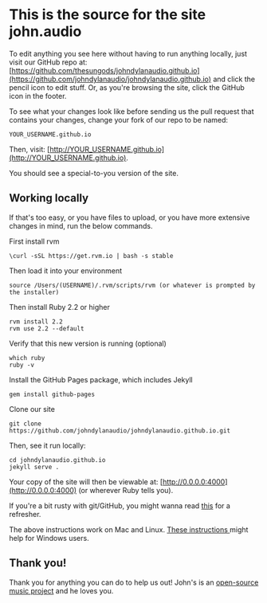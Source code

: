 # This is the source for the site john.audio

To edit anything you see here without having to 
run anything locally, just visit our GitHub 
repo at: [https://github.com/thesungods/johndylanaudio.github.io](https://github.com/johndylanaudio/johndylanaudio.github.io)
and click the pencil icon to edit stuff. Or, as you're browsing the site,
click the GitHub icon in the footer. 

To see what your changes look like before sending
us the pull request that contains your changes,
change your fork of our repo to be named:

    YOUR_USERNAME.github.io

Then, visit: [http://YOUR_USERNAME.github.io](http://YOUR_USERNAME.github.io).

You should see a special-to-you version of the site.

## Working locally

If that's too easy, or you have files to upload, or you have more
extensive changes in mind, run the below commands.

First install rvm

	\curl -sSL https://get.rvm.io | bash -s stable

Then load it into your environment

	source /Users/(USERNAME)/.rvm/scripts/rvm (or whatever is prompted by the installer)

Then install Ruby 2.2 or higher

	rvm install 2.2
	rvm use 2.2 --default
	
Verify that this new version is running (optional)

	which ruby
	ruby -v
	
Install the GitHub Pages package, which includes Jekyll

	gem install github-pages

Clone our site

	git clone https://github.com/johndylanaudio/johndylanaudio.github.io.git

Then, see it run locally:

	cd johndylanaudio.github.io
	jekyll serve .

Your copy of the site will then be viewable at: [http://0.0.0.0:4000](http://0.0.0.0:4000)
(or wherever Ruby tells you).

If you're a bit rusty with git/GitHub, you might wanna read
[this](http://readwrite.com/2013/10/02/github-for-beginners-part-2) for a refresher.

The above instructions work on Mac and Linux.
[These instructions ](https://martinbuberl.com/blog/setup-jekyll-on-windows-and-host-it-on-github-pages/)
might help for Windows users. 

## Thank you!

Thank you for anything you can do to help us out! John's is an
[open-source music project](http://john.audio/opensource/) and he loves you.
